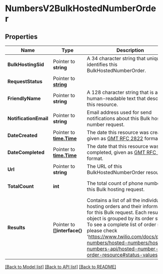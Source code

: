 # NumbersV2BulkHostedNumberOrder

## Properties

Name | Type | Description | Notes
------------ | ------------- | ------------- | -------------
**BulkHostingSid** | Pointer to **string** | A 34 character string that uniquely identifies this BulkHostedNumberOrder. |
**RequestStatus** | Pointer to [**string**](BulkHostedNumberOrderEnumRequestStatus.md) |  |
**FriendlyName** | Pointer to **string** | A 128 character string that is a human-readable text that describes this resource. |
**NotificationEmail** | Pointer to **string** | Email address used for send notifications about this Bulk hosted number request. |
**DateCreated** | Pointer to [**time.Time**](time.Time.md) | The date this resource was created, given as [GMT RFC 2822](http://www.ietf.org/rfc/rfc2822.txt) format. |
**DateCompleted** | Pointer to [**time.Time**](time.Time.md) | The date that this resource was completed, given as [GMT RFC 2822](http://www.ietf.org/rfc/rfc2822.txt) format. |
**Url** | Pointer to **string** | The URL of this BulkHostedNumberOrder resource. |
**TotalCount** | **int** | The total count of phone numbers in this Bulk hosting request. |[optional] [default to 0]
**Results** | Pointer to **[]interface{}** | Contains a list of all the individual hosting orders and their information, for this Bulk request. Each result object is grouped by its order status. To see a complete list of order status, please check 'https://www.twilio.com/docs/phone-numbers/hosted-numbers/hosted-numbers-api/hosted-number-order-resource#status-values'. |

[[Back to Model list]](../README.md#documentation-for-models) [[Back to API list]](../README.md#documentation-for-api-endpoints) [[Back to README]](../README.md)


